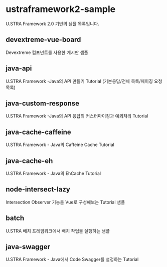 # ustraframework2-sample
U.STRA Framework 2.0 기반의 샘플 목록입니다.

## devextreme-vue-board
Devextreme 컴포넌트를 사용한 게시판 샘플

## java-api
U.STRA Framework -Java의 API 만들기 Tutorial (기본응답/전체 목록/페이징 요청 목록)

## java-custom-response
U.STRA Framework -Java의 API 응답의 커스터마이징과 예외처리 Tutorial

## java-cache-caffeine
U.STRA Framework - Java의 Caffeine Cache Tutorial

## java-cache-eh
U.STRA Framework - Java의 EhCache Tutorial

## node-intersect-lazy
Intersection Observer 기능을 Vue로 구성해보는 Tutorial 샘플

## batch
U.STRA 배치 프레임워크에서 배치 작업을 실행하는 샘플

## java-swagger
U.STRA Framework - Java에서 Code Swagger를 설정하는 Tutorial

